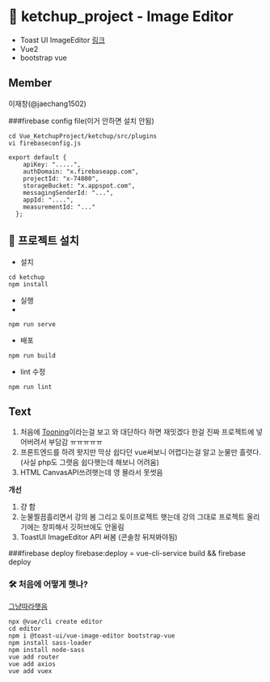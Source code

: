 # 🔪 ketchup_project  - Image Editor
- Toast UI ImageEditor [링크](https://github.com/nhn/tui.image-editor)
- Vue2
- bootstrap vue


## Member
이재창(@jaechang1502)


###firebase config file(이거 안하면 설치 안됨)
```shell
cd Vue_KetchupProject/ketchup/src/plugins
vi firebaseconfig.js
```
```javascirpt
export default {
    apiKey: ".....",
    authDomain: "x.firebaseapp.com",
    projectId: "x-74800",
    storageBucket: "x.appspot.com",
    messagingSenderId: "...",
    appId: "....",
    measurementId: "..."
  };
```


## 📖 프로젝트 설치
- 설치
```
cd ketchup
npm install
```
- 실행
- 
```
npm run serve
```
- 배포
```
npm run build
```
- lint 수정
 ```
npm run lint
```
## Text
1. 처음에 [Tooning](https://tooning.io/tooning-landing-main)이라는걸 보고  와 대단하다 하면 재밋겠다 한걸 진짜 프로젝트에 넣어버려서 부담감 ㅠㅠㅠㅠㅠ   
2. 프론트엔드를 하려 왓지만 막상 쉽다던 vue써보니 어렵다는걸 알고 눈물만 흘렷다.(사실 php도 그랫음 쉽다햇는데 해보니 어려움)   
3. HTML CanvasAPI쓰려햇는데 영 몰라서 못썻음  
<!----------->
<strong>개선</strong> 
1. 걍 함  
2. 눈물찔끔흘리면서 강의 봄  그리고 토이프로젝트 햇는데 강의 그대로 프로젝트 올리기에는 창피해서 깃허브에도 안올림  
3. ToastUI ImageEditor API 써봄  (콘솔창 뒤져봐야됨)

###firebase deploy
firebase:deploy   = vue-cli-service build && firebase deploy




### 🛠 처음에 어떻게 햇나?
[그냥따라햇음](https://morioh.com/p/74cfb27578ef)
```
npx @vue/cli create editor
cd editor
npm i @toast-ui/vue-image-editor bootstrap-vue
npm install sass-loader
npm install node-sass
vue add router
vue add axios
vue add vuex
```

